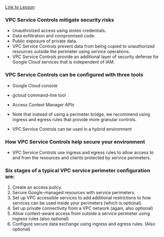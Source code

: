 [Link to Lesson](https://www.cloudskillsboost.google/paths/15/course_templates/21/video/449949)

### VPC Service Controls mitigate security risks
- Unauthroized access using stolen credentials.
- Data exfiltration and compromised code.
- Public exposure of private data.
- VPC Service Controls prevent data from being copied to unauthorized resources outside the perimeter using service operations.
- VPC Service Controls provide an additional layer of security defense for Google Cloud services that is independent of IAM.

### VPC Service Controls can be configured with three tools
- Google Cloud console
- gcloud command-line tool
- Access Context Manager APIs

- Note that instead of using a perimeter bridge, we recommend using ingress and egress rules that provide more granular controls.

- VPC Service Controls can be used in a hybrid environment

### How VPC Service Controls help secure your environment
- VPC Service Controls use ingress and egress rules to allow access to and from the resources and clients protected by service perimeters.

### Six stages of a typical VPC service perimeter configuration are:

1. Create an access policy.
2. Secure Google-managed resources with service perimeters.
3. Set up VPC accessible services to add additional restrictions to how services can be used inside your perimeters (which is optional).
4. Set up private connectivity from a VPC network (again, also optional)
5. Allow context-aware access from outside a service perimeter using ingress rules (also optional)
6. Configure secure data exchange using ingress and egress rules. (Also optional)
